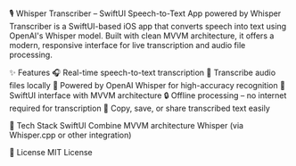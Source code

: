 🎙️ Whisper Transcriber – SwiftUI Speech-to-Text App powered by Whisper
  Transcriber is a SwiftUI-based iOS app that converts speech into text using OpenAI's Whisper model. Built with clean MVVM architecture, it offers a modern, responsive interface for live transcription and audio file processing.

✨ Features
  🎧 Real-time speech-to-text transcription
  📁 Transcribe audio files locally
  🧠 Powered by OpenAI Whisper for high-accuracy recognition
  📱 SwiftUI interface with MVVM architecture
  🔒 Offline processing – no internet required for transcription
  📝 Copy, save, or share transcribed text easily

🚀 Tech Stack
  SwiftUI
  Combine
  MVVM architecture
  Whisper (via Whisper.cpp or other integration)

📄 License
  MIT License
